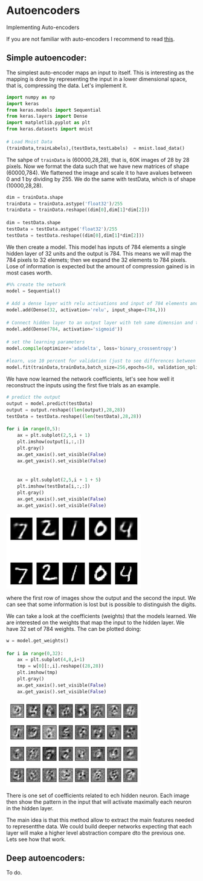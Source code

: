 # Autoencoders
Implementing Auto-encoders

If you are not familiar with auto-encoders I recommend to read [this](http://ufldl.stanford.edu/tutorial/unsupervised/Autoencoders/). 

## Simple autoencoder:

The simplest auto-encoder maps an input to itself. This is interesting as the mapping is done by representing the input in a lower dimensional space, that is, compressing the data. Let's implement it.
<br>

```python
import numpy as np
import keras
from keras.models import Sequential
from keras.layers import Dense
import matplotlib.pyplot as plt
from keras.datasets import mnist

# Load Mnist Data
(trainData,trainLabels),(testData,testLabels)  = mnist.load_data()

```

The sahpe of `trainData` is (60000,28,28), that is, 60K images of 28 by 28 pixels. Now we format the data such that we have new matrices of shape (60000,784). We flattened the image and scale it to have avalues between 0 and 1 by dividing by 255. We do the same with testData, which is of shape (10000,28,28). 
<br>

```python
dim = trainData.shape
trainData = trainData.astype('float32')/255
trainData = trainData.reshape((dim[0],dim[1]*dim[2]))

dim = testData.shape
testData = testData.astype('float32')/255
testData = testData.reshape((dim[0],dim[1]*dim[2]))

```

We then create a model. This model has inputs of 784 elements a single hidden layer of 32 units and the output is 784. This means we will map the 784 pixels to 32 elemets; then we expand the 32 elements to 784 pixels. Lose of information is expected but the amount of compression gained is in most cases worth.
<br>

```python
#%% create the network
model = Sequential()

# Add a dense layer with relu activations and input of 784 elements and 32 units. 
model.add(Dense(32, activation='relu', input_shape=(784,)))

# Connect hidden layer to an output layer with teh same dimension and the input. Sigmoid activations.
model.add(Dense(784, activation='sigmoid')) 

# set the learning parameters
model.compile(optimizer='adadelta', loss='binary_crossentropy')

#learn, use 10 percent for validation (just to see differences between training and testing performance)
model.fit(trainData,trainData,batch_size=256,epochs=50, validation_split = 0.1)
```

We have now learned the network coefficients, let's see how well it reconstruct the inputs using the first five trials as an example. 
<br>
```python
# predict the output
output = model.predict(testData)
output = output.reshape((len(output),28,28))
testData = testData.reshape((len(testData),28,28))

for i in range(0,5):
    ax = plt.subplot(2,5,i + 1)
    plt.imshow(output[i,:,:])
    plt.gray()
    ax.get_xaxis().set_visible(False)
    ax.get_yaxis().set_visible(False)

    
    ax = plt.subplot(2,5,i + 1 + 5)
    plt.imshow(testData[i,:,:])
    plt.gray()
    ax.get_xaxis().set_visible(False)
    ax.get_yaxis().set_visible(False)

```

![Figure 1](https://github.com/jfdelgad/Autoencoders/blob/master/output_input.png)

where the first row of images show the output and the second the input. We can see that some information is lost but is possible to distinguish the digits.
<br>

We can take a look at the coefficients (weights) that the models learned. We are interested on the weights that map the input to the hidden layer. We have 32 set of 784 weights. The can be plotted doing:

```python
w = model.get_weights()

for i in range(0,32):
    ax = plt.subplot(4,8,i+1)
    tmp = w[0][:,i].reshape((28,28))
    plt.imshow(tmp)
    plt.gray()
    ax.get_xaxis().set_visible(False)
    ax.get_yaxis().set_visible(False)
```

![Figure 2](https://github.com/jfdelgad/Autoencoders/blob/master/weights.png)


There is one set of coefficients related to ech hidden neuron. Each image then show the pattern in the input that will activate maximally each neuron in the hidden layer.

The main idea is that this method allow to extract the main features needed to representthe data. We could build deeper networks expecting that each layer will make a higher level abstraction compare dto the previous one. Lets see how that work.


## Deep autoencoders:
To do.


